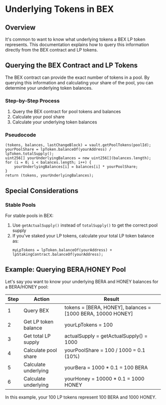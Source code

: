 # Underlying Tokens in BEX

## Overview

It's common to want to know what underlying tokens a BEX LP token represents. This documentation explains how to query this information directly from the BEX contract and LP tokens.

## Querying the BEX Contract and LP Tokens

The BEX contract can provide the exact number of tokens in a pool. By querying this information and calculating your share of the pool, you can determine your underlying token balances.

### Step-by-Step Process

1. Query the BEX contract for pool tokens and balances
2. Calculate your pool share
3. Calculate your underlying token balances

### Pseudocode

```solidity
(tokens, balances, lastChangeBlock) = vault.getPoolTokens(poolId);
yourPoolShare = lpToken.balanceOf(yourAddress) / lpToken.totalSupply();
uint256[] yourUnderlyingBalances = new uint256[](balances.length);
for (i = 0; i < balances.length; i++) {
    yourUnderlyingBalances[i] = balances[i] * yourPoolShare;
}
return (tokens, yourUnderlyingBalances);
```

## Special Considerations

### Stable Pools

For stable pools in BEX:

1. Use `getActualSupply()` instead of `totalSupply()` to get the correct pool supply
2. If you've staked your LP tokens, calculate your total LP token balance as:
   ```solidity
   myLpTokens = lpToken.balanceOf(yourAddress) + lpStakingContract.balanceOf(yourAddress);
   ```

## Example: Querying BERA/HONEY Pool

Let's say you want to know your underlying BERA and HONEY balances for a BERA/HONEY pool:

| Step | Action               | Result                                                      |
| ---- | -------------------- | ----------------------------------------------------------- |
| 1    | Query BEX            | tokens = [BERA, HONEY], balances = [1000 BERA, 10000 HONEY] |
| 2    | Get LP token balance | yourLpTokens = 100                                          |
| 3    | Get total LP supply  | actualSupply = getActualSupply() = 1000                     |
| 4    | Calculate pool share | yourPoolShare = 100 / 1000 = 0.1 (10%)                      |
| 5    | Calculate underlying | yourBera = 1000 \* 0.1 = 100 BERA                           |
| 6    | Calculate underlying | yourHoney = 10000 \* 0.1 = 1000 HONEY                       |

In this example, your 100 LP tokens represent 100 BERA and 1000 HONEY.
